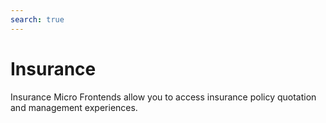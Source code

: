 ```yaml
---
search: true
---
```


# Insurance

Insurance Micro Frontends allow you to access insurance policy quotation and management experiences.
